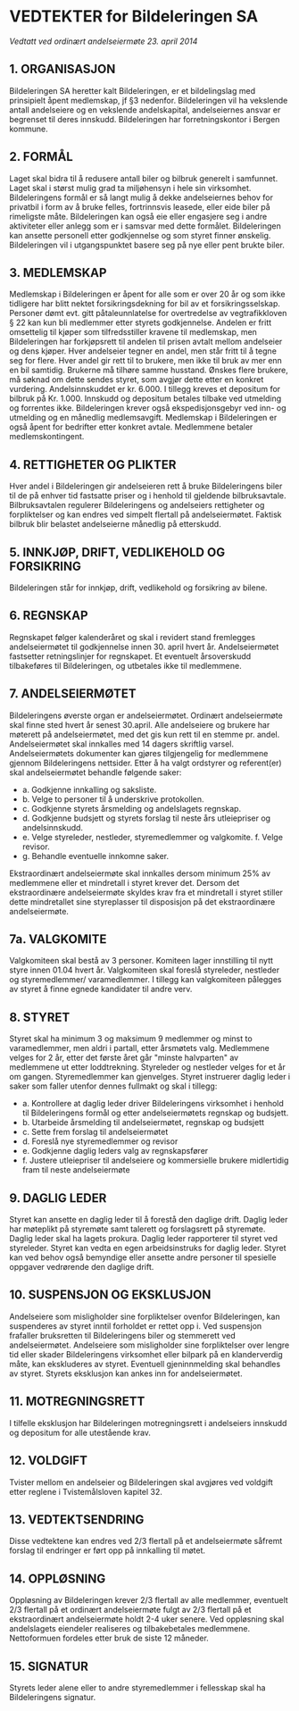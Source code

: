 
VEDTEKTER for Bildeleringen SA
================================================================================

_Vedtatt ved ordinært andelseiermøte 23. april 2014_

## 1. ORGANISASJON ##

Bildeleringen SA heretter kalt Bildeleringen, er et bildelingslag med prinsipielt åpent medlemskap, jf §3 nedenfor. Bildeleringen vil ha vekslende antall andelseiere og en vekslende andelskapital, andelseiernes ansvar er begrenset til deres innskudd. Bildeleringen har forretningskontor i Bergen kommune.

## 2. FORMÅL ##

Laget skal bidra til å redusere antall biler og bilbruk generelt i samfunnet. Laget skal i størst mulig grad ta miljøhensyn i hele sin virksomhet. Bildeleringens formål er så langt mulig å dekke andelseiernes behov for privatbil i form av å bruke felles, fortrinnsvis leasede, eller eide biler på rimeligste måte. Bildeleringen kan også eie eller engasjere seg i andre aktiviteter eller anlegg som er i samsvar med dette formålet. Bildeleringen kan ansette personell etter godkjennelse og som styret finner ønskelig. Bildeleringen vil i utgangspunktet basere seg på nye eller pent brukte biler.

## 3. MEDLEMSKAP ##

Medlemskap i Bildeleringen er åpent for alle som er over 20 år og som ikke tidligere har blitt nektet forsikringsdekning for bil av et forsikringsselskap. Personer dømt evt. gitt påtaleunnlatelse for overtredelse av vegtrafikkloven § 22 kan kun bli medlemmer etter styrets godkjennelse. Andelen er fritt omsettelig til kjøper som tilfredsstiller kravene til medlemskap, men Bildeleringen har forkjøpsrett til andelen til prisen avtalt mellom andelseier og dens kjøper. Hver andelseier tegner en andel, men står fritt til å tegne seg for flere. Hver andel gir rett til to brukere, men ikke til bruk av mer enn en bil samtidig. Brukerne må tilhøre samme husstand. Ønskes flere brukere, må søknad om dette sendes styret, som avgjør dette etter en konkret vurdering. Andelsinnskuddet er kr. 6.000. I tillegg kreves et depositum for bilbruk på Kr. 1.000. Innskudd og depositum betales tilbake ved utmelding og forrentes ikke. Bildeleringen krever også ekspedisjonsgebyr ved inn- og utmelding og en månedlig medlemsavgift. Medlemskap i Bildeleringen er også åpent for bedrifter etter konkret avtale. Medlemmene betaler medlemskontingent.

## 4. RETTIGHETER OG PLIKTER ##

Hver andel i Bildeleringen gir andelseieren rett å bruke Bildeleringens biler til de på enhver tid fastsatte priser og i henhold til gjeldende bilbruksavtale. Bilbruksavtalen regulerer Bildeleringens og andelseiers rettigheter og forpliktelser og kan endres ved simpelt flertall på andelseiermøtet. Faktisk bilbruk blir belastet andelseierne månedlig på etterskudd.

## 5. INNKJØP, DRIFT, VEDLIKEHOLD OG FORSIKRING ##

Bildeleringen står for innkjøp, drift, vedlikehold og forsikring av bilene.

## 6. REGNSKAP ##

Regnskapet følger kalenderåret og skal i revidert stand fremlegges andelseiermøtet til godkjennelse innen 30. april hvert år. Andelseiermøtet fastsetter retningslinjer for regnskapet. Et eventuelt årsoverskudd tilbakeføres til Bildeleringen, og utbetales ikke til medlemmene.

## 7. ANDELSEIERMØTET ##

Bildeleringens øverste organ er andelseiermøtet. Ordinært andelseiermøte skal finne sted hvert år senest 30.april. Alle andelseiere og brukere har møterett på andelseiermøtet, med det gis kun rett til en stemme pr. andel. Andelseiermøtet skal innkalles med 14 dagers skriftlig varsel. Andelseiermøtets dokumenter kan gjøres tilgjengelig for medlemmene gjennom Bildeleringens nettsider. Etter å ha valgt ordstyrer og referent(er) skal andelseiermøtet behandle følgende saker:

- a. Godkjenne innkalling og saksliste.
- b. Velge to personer til å underskrive protokollen.
- c. Godkjenne styrets årsmelding og andelslagets regnskap.
- d. Godkjenne budsjett og styrets forslag til neste års utleiepriser og andelsinnskudd.
- e. Velge styreleder, nestleder, styremedlemmer og valgkomite. f. Velge revisor.
- g. Behandle eventuelle innkomne saker.

Ekstraordinært andelseiermøte skal innkalles dersom minimum 25% av medlemmene eller et mindretall i styret krever det. Dersom det ekstraordinære andelseiermøte skyldes krav fra et mindretall i styret stiller dette mindretallet sine styreplasser til disposisjon på det ekstraordinære andelseiermøte.

## 7a. VALGKOMITE ##

Valgkomiteen skal bestå av 3 personer. Komiteen lager innstilling til nytt styre innen 01.04 hvert år. Valgkomiteen skal foreslå styreleder, nestleder og styremedlemmer/ varamedlemmer. I tillegg kan valgkomiteen pålegges av styret å finne egnede kandidater til andre verv.

## 8. STYRET ##

Styret skal ha minimum 3 og maksimum 9 medlemmer og minst to varamedlemmer, men aldri i partall, etter årsmøtets valg. Medlemmene velges for 2 år, etter det første året går "minste halvparten" av medlemmene ut etter loddtrekning. Styreleder og nestleder velges for et år om gangen. Styremedlemmer kan gjenvelges. Styret instruerer daglig leder i saker som faller utenfor dennes fullmakt og skal i tillegg:

- a. Kontrollere at daglig leder driver Bildeleringens virksomhet i henhold til Bildeleringens formål og etter andelseiermøtets regnskap og budsjett.
- b. Utarbeide årsmelding til andelseiermøtet, regnskap og budsjett
- c. Sette frem forslag til andelseiermøtet
- d. Foreslå nye styremedlemmer og revisor
- e. Godkjenne daglig leders valg av regnskapsfører
- f. Justere utleiepriser til andelseiere og kommersielle brukere midlertidig fram til neste andelseiermøte

## 9. DAGLIG LEDER ##

Styret kan ansette en daglig leder til å forestå den daglige drift. Daglig leder har møteplikt på styremøte samt talerett og forslagsrett på styremøte. Daglig leder skal ha lagets prokura. Daglig leder rapporterer til styret ved styreleder. Styret kan vedta en egen arbeidsinstruks for daglig leder. Styret kan ved behov også bemyndige eller ansette andre personer til spesielle oppgaver vedrørende den daglige drift.

## 10. SUSPENSJON OG EKSKLUSJON ##

Andelseiere som misligholder sine forpliktelser ovenfor Bildeleringen, kan suspenderes av styret inntil forholdet er rettet opp i. Ved suspensjon frafaller bruksretten til Bildeleringens biler og stemmerett ved andelseiermøtet. Andelseiere som misligholder sine forpliktelser over lengre tid eller skader Bildeleringens virksomhet eller bilpark på en klanderverdig måte, kan ekskluderes av styret. Eventuell gjeninnmelding skal behandles av styret. Styrets eksklusjon kan ankes inn for andelseiermøtet.

## 11. MOTREGNINGSRETT ##

I tilfelle eksklusjon har Bildeleringen motregningsrett i andelseiers innskudd og depositum for alle utestående krav.

## 12. VOLDGIFT ##

Tvister mellom en andelseier og Bildeleringen skal avgjøres ved voldgift etter reglene i Tvistemålsloven kapitel 32.

## 13. VEDTEKTSENDRING ##

Disse vedtektene kan endres ved 2/3 flertall på et andelseiermøte såfremt forslag til endringer er ført opp på innkalling til møtet.

## 14. OPPLØSNING ##

Oppløsning av Bildeleringen krever 2/3 flertall av alle medlemmer, eventuelt 2/3 flertall på et ordinært andelseiermøte fulgt av 2/3 flertall på et ekstraordinært andelseiermøte holdt 2-4 uker senere. Ved oppløsning skal andelslagets eiendeler realiseres og tilbakebetales medlemmene. Nettoformuen fordeles etter bruk de siste 12 måneder.

## 15. SIGNATUR ##

Styrets leder alene eller to andre styremedlemmer i fellesskap skal ha Bildeleringens signatur.
